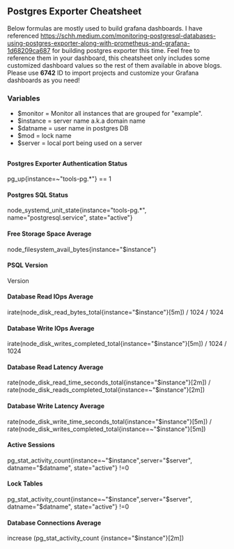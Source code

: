 
## Postgres Exporter Cheatsheet ##
Below formulas are mostly used to build grafana dashboards. 
I have referenced https://schh.medium.com/monitoring-postgresql-databases-using-postgres-exporter-along-with-prometheus-and-grafana-1d68209ca687 for building postgres exporter this time. 
Feel free to reference them in your dashboard, this cheatsheet only includes some customized dashboard values so the rest of them available in above blogs.
Please use **6742** ID to import projects and customize your Grafana dashboards as you need! 

### Variables 
- $monitor = Monitor all instances that are grouped for "example". 
- $instance = server name a.k.a domain name
- $datname = user name in postgres DB
- $mod = lock name
- $server = local port being used on a server

##
#### Postgres Exporter Authentication Status
pg_up{instance=~"tools-pg.*"} == 1

#### Postgres SQL Status
node_systemd_unit_state{instance="tools-pg.*", name="postgresql.service", state="active"}

#### Free Storage Space Average
node_filesystem_avail_bytes{instance="$instance"}

#### PSQL Version 
Version

#### Database Read IOps Average
irate(node_disk_read_bytes_total{instance="$instance"}[5m]) / 1024 / 1024

#### Database Write IOps Average
irate(node_disk_writes_completed_total{instance="$instance"}[5m]) / 1024 / 1024

#### Database Read Latency Average
rate(node_disk_read_time_seconds_total{instance="$instance"}[2m]) / rate(node_disk_reads_completed_total{instance=~"$instance"}[2m])

#### Database Write Latency Average
rate(node_disk_write_time_seconds_total{instance="$instance"}[5m]) / rate(node_disk_writes_completed_total{instance=~"$instance"}[5m])

#### Active Sessions
pg_stat_activity_count{instance=~"$instance",server="$server", datname="$datname", state="active"} !=0

#### Lock Tables
pg_stat_activity_count{instance=~"$instance",server="$server", datname="$datname", state="active"} !=0

#### Database Connections Average
 increase (pg_stat_activity_count {instance="$instance"}[2m])
 
 



